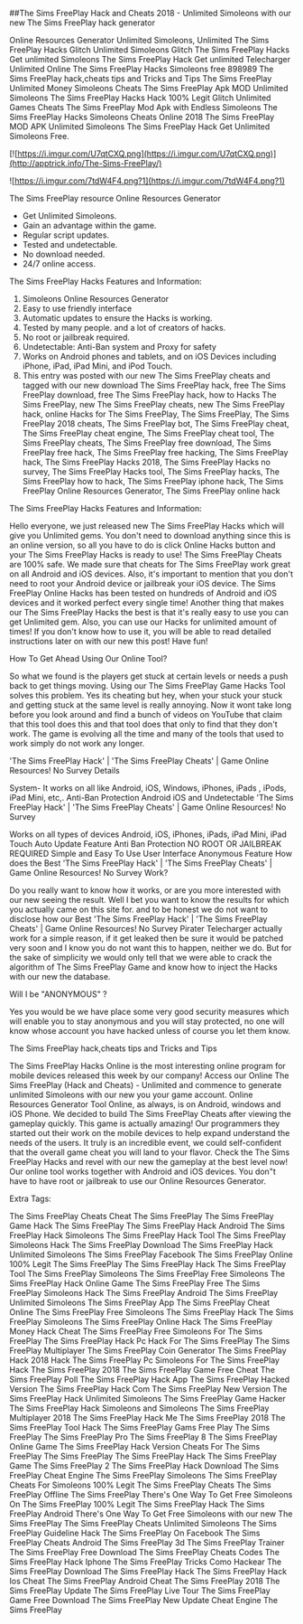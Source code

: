 ##The Sims FreePlay Hack and Cheats 2018 - Unlimited Simoleons with our new The Sims FreePlay hack generator


Online Resources Generator Unlimited Simoleons, Unlimited The Sims FreePlay Hacks Glitch Unlimited Simoleons Glitch The Sims FreePlay Hacks Get unlimited Simoleons The Sims FreePlay Hack Get unlimited Telecharger Unlimited Online The Sims FreePlay Hacks Simoleons free 898989 The Sims FreePlay hack,cheats tips and Tricks and Tips The Sims FreePlay Unlimited Money Simoleons Cheats The Sims FreePlay Apk MOD Unlimited Simoleons The Sims FreePlay Hacks Hack 100% Legit Glitch Unlimited Games Cheats The Sims FreePlay Mod Apk with Endless Simoleons The Sims FreePlay Hacks Simoleons Cheats Online 2018 The Sims FreePlay MOD APK Unlimited Simoleons The Sims FreePlay Hack Get Unlimited Simoleons Free.


[![https://i.imgur.com/U7qtCXQ.png](https://i.imgur.com/U7qtCXQ.png)](http://apptrick.info/The-Sims-FreePlay/)


![https://i.imgur.com/7tdW4F4.png?1](https://i.imgur.com/7tdW4F4.png?1)




The Sims FreePlay resource Online Resources Generator
- Get Unlimited Simoleons.
- Gain an advantage within the game.
- Regular script updates.
- Tested and undetectable.
- No download needed.
- 24/7 online access.

The Sims FreePlay Hacks Features and Information:

1. Simoleons Online Resources Generator
2. Easy to use friendly interface
3. Automatic updates to ensure the Hacks is working.
4. Tested by many people. and a lot of creators of hacks.
5. No root or jailbreak required.
6. Undetectable: Anti-Ban system and Proxy for safety
7. Works on Android phones and tablets, and on iOS Devices including iPhone, iPad, iPad Mini, and iPod Touch.
8. This entry was posted with our new The Sims FreePlay cheats and tagged with our new download The Sims FreePlay hack, free The Sims FreePlay download, free The Sims FreePlay hack, how to Hacks The Sims FreePlay, new The Sims FreePlay cheats, new The Sims FreePlay hack, online Hacks for The Sims FreePlay, The Sims FreePlay, The Sims FreePlay 2018 cheats, The Sims FreePlay bot, The Sims FreePlay cheat, The Sims FreePlay cheat engine, The Sims FreePlay cheat tool, The Sims FreePlay cheats, The Sims FreePlay free download, The Sims FreePlay free hack, The Sims FreePlay free hacking, The Sims FreePlay hack, The Sims FreePlay Hacks 2018, The Sims FreePlay Hacks no survey, The Sims FreePlay Hacks tool, The Sims FreePlay hacks, The Sims FreePlay how to hack, The Sims FreePlay iphone hack, The Sims FreePlay Online Resources Generator, The Sims FreePlay online hack

The Sims FreePlay Hacks Features and Information:

Hello everyone, we just released new The Sims FreePlay Hacks which will give you Unlimited gems. You don't need to download anything since this is an online version, so all you have to do is click Online Hacks button and your The Sims FreePlay Hacks is ready to use! The Sims FreePlay Cheats are 100% safe. We made sure that cheats for The Sims FreePlay work great on all Android and iOS devices. Also, it's important to mention that you don't need to root your Android device or jailbreak your iOS device. The Sims FreePlay Online Hacks has been tested on hundreds of Android and iOS devices and it worked perfect every single time! Another thing that makes our The Sims FreePlay Hacks the best is that it's really easy to use you can get Unlimited gem. Also, you can use our Hacks for unlimited amount of times! If you don't know how to use it, you will be able to read detailed instructions later on with our new this post! Have fun!

How To Get Ahead Using Our Online Tool?

So what we found is the players get stuck at certain levels or needs a push back to get things moving. Using our The Sims FreePlay Game Hacks Tool solves this problem. Yes its cheating but hey, when your stuck your stuck and getting stuck at the same level is really annoying. Now it wont take long before you look around and find a bunch of videos on YouTube that claim that this tool does this and that tool does that only to find that they don't work. The game is evolving all the time and many of the tools that used to work simply do not work any longer.

'The Sims FreePlay Hack' | 'The Sims FreePlay Cheats' | Game Online Resources! No Survey Details

System- It works on all like Android, iOS, Windows, iPhones, iPads , iPods, iPad Mini, etc,.
Anti-Ban Protection
Android iOS and Undetectable
'The Sims FreePlay Hack' | 'The Sims FreePlay Cheats' | Game Online Resources! No Survey

Works on all types of devices Android, iOS, iPhones, iPads, iPad Mini, iPad Touch
Auto Update Feature
Anti Ban Protection
NO ROOT OR JAILBREAK REQUIRED
Simple and Easy To Use User Interface
Anonymous Feature
How does the Best 'The Sims FreePlay Hack' | 'The Sims FreePlay Cheats' | Game Online Resources! No Survey Work?

Do you really want to know how it works, or are you more interested with our new seeing the result. Well I bet you want to know the results for which you actually came on this site for. and to be honest we do not want to disclose how our Best 'The Sims FreePlay Hack' | 'The Sims FreePlay Cheats' | Game Online Resources! No Survey Pirater Telecharger actually work for a simple reason, if it get leaked then be sure it would be patched very soon and I know you do not want this to happen, neither we do. But for the sake of simplicity we would only tell that we were able to crack the algorithm of The Sims FreePlay Game and know how to inject the Hacks with our new the database.

Will I be "ANONYMOUS" ?

Yes you would be we have place some very good security measures which will enable you to stay anonymous and you will stay protected, no one will know whose account you have hacked unless of course you let them know.

The Sims FreePlay hack,cheats tips and Tricks and Tips

The Sims FreePlay Hacks Online is the most interesting online program for mobile devices released this week by our company! Access our Online The Sims FreePlay (Hack and Cheats) - Unlimited and commence to generate unlimited Simoleons with our new you your game account. Online Resources Generator Tool Online, as always, is on Android, windows and iOS Phone. We decided to build The Sims FreePlay Cheats after viewing the gameplay quickly. This game is actually amazing! Our programmers they started out their work on the mobile devices to help expand understand the needs of the users. It truly is an incredible event, we could self-confident that the overall game cheat you will land to your flavor. Check the The Sims FreePlay Hacks and revel with our new the gameplay at the best level now! Our online tool works together with Android and iOS devices. You don"t have to have root or jailbreak to use our Online Resources Generator.





Extra Tags:

The Sims FreePlay Cheats
Cheat The Sims FreePlay
The Sims FreePlay Game
Hack The Sims FreePlay
The Sims FreePlay Hack Android
The Sims FreePlay Hack Simoleons
The Sims FreePlay Hack Tool
The Sims FreePlay Simoleons Hack
The Sims FreePlay Download
The Sims FreePlay Hack Unlimited Simoleons
The Sims FreePlay Facebook
The Sims FreePlay Online
100% Legit The Sims FreePlay
The Sims FreePlay Hack
The Sims FreePlay Tool
The Sims FreePlay Simoleons
The Sims FreePlay Free Simoleons
The Sims FreePlay Hack Online
Game The Sims FreePlay
Free The Sims FreePlay Simoleons
Hack The Sims FreePlay Android
The Sims FreePlay Unlimited Simoleons
The Sims FreePlay App
The Sims FreePlay Cheat
Online The Sims FreePlay
Free Simoleons The Sims FreePlay
Hack The Sims FreePlay Simoleons
The Sims FreePlay Online Hack
The Sims FreePlay Money Hack
Cheat The Sims FreePlay
Free Simoleons For The Sims FreePlay
The Sims FreePlay Hack Pc
Hack For The Sims FreePlay
The Sims FreePlay Multiplayer
The Sims FreePlay Coin Generator
The Sims FreePlay Hack 2018
Hack The Sims FreePlay Pc
Simoleons For The Sims FreePlay
Hack The Sims FreePlay 2018
The Sims FreePlay Game Free
Cheat The Sims FreePlay Poll
The Sims FreePlay Hack App
The Sims FreePlay Hacked Version
The Sims FreePlay Hack Com
The Sims FreePlay New Version
The Sims FreePlay Hack Unlimited Simoleons
The Sims FreePlay Game Hacker
The Sims FreePlay Hack Simoleons and Simoleons
The Sims FreePlay Multiplayer 2018
The Sims FreePlay Hack Me
The Sims FreePlay 2018
The Sims FreePlay Tool Hack
The Sims FreePlay Gams Free
Play The Sims FreePlay
The Sims FreePlay Pro
The Sims FreePlay 8
The Sims FreePlay Online Game
The Sims FreePlay Hack Version
Cheats For The Sims FreePlay
The Sims FreePlay The Sims FreePlay
Hack The Sims FreePlay Game
The Sims FreePlay 2
The Sims FreePlay Hack Download
The Sims FreePlay Cheat Engine
The Sims FreePlay Simoleons
The Sims FreePlay Cheats For Simoleons
100% Legit The Sims FreePlay Cheats
The Sims FreePlay Offline
The Sims FreePlay
There's One Way To Get Free Simoleons On The Sims FreePlay
100% Legit The Sims FreePlay Hack
The Sims FreePlay Android
There's One Way To Get Free Simoleons with our new The Sims FreePlay
The Sims FreePlay Cheats Unlimited Simoleons
The Sims FreePlay Guideline Hack
The Sims FreePlay On Facebook
The Sims FreePlay Cheats Android
The Sims FreePlay 3d
The Sims FreePlay Trainer
The Sims FreePlay Free Download
The Sims FreePlay Cheats Codes
The Sims FreePlay Hack Iphone
The Sims FreePlay Tricks
Como Hackear The Sims FreePlay
Download The Sims FreePlay Hack
The Sims FreePlay Hack Ios
Cheat The Sims FreePlay Android
Cheat The Sims FreePlay 2018
The Sims FreePlay Update
The Sims FreePlay Live Tour
The Sims FreePlay Game Free Download
The Sims FreePlay New Update
Cheat Engine The Sims FreePlay
